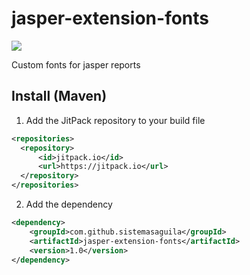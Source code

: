 # jasper-extension-fonts

[![](https://jitpack.io/v/sistemasaguila/jasper-extension-fonts.svg)](https://jitpack.io/#sistemasaguila/jasper-extension-fonts)



Custom fonts for jasper reports


## Install (Maven)

1. Add the JitPack repository to your build file 

```xml
<repositories>
  <repository>
      <id>jitpack.io</id>
      <url>https://jitpack.io</url>
  </repository>
</repositories>
```

2. Add the dependency

```xml
<dependency>
    <groupId>com.github.sistemasaguila</groupId>
    <artifactId>jasper-extension-fonts</artifactId>
    <version>1.0</version>
</dependency>
```
